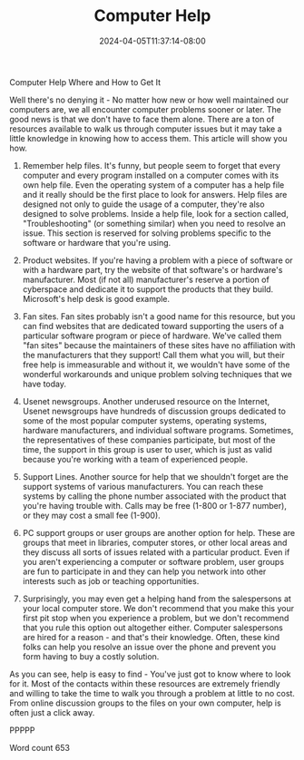 ﻿---
title: "Computer Help"
date: 2024-04-05T11:37:14-08:00
description: "TXT Tips for Web Success"
featured_image: "/images/TXT.jpg"
tags: ["TXT"]
---

Computer Help
Where and How to Get It

Well there's no denying it - No matter how new or how well maintained our computers are, we all encounter computer problems sooner or later. The good news is that we don't have to face them alone. There are a ton of resources available to walk us through computer issues but it may take a little knowledge in knowing how to access them. This article will show you how.

1. Remember help files. It's funny, but people seem to forget that every computer and every program installed on a computer comes with its own help file. Even the operating system of a computer has a help file and it really should be the first place to look for answers. Help files are designed not only to guide the usage of a computer, they're  also designed to solve problems. Inside a help file, look for a section called, "Troubleshooting" (or something similar) when you need to resolve an issue. This section is reserved for solving problems specific to the software or hardware that you're using.

2. Product websites. If you're having a problem with a piece of software or with a hardware part, try the website of that software's or hardware's manufacturer. Most (if not all) manufacturer's reserve a portion of cyberspace and dedicate it to support the products that they build. Microsoft's help desk is good example.

3. Fan sites. Fan sites probably isn't a good name for this resource, but you can find websites that are dedicated toward supporting the users of a particular software program or piece of hardware. We've called them "fan sites" because the maintainers of these sites have no affiliation with the manufacturers that they support! Call them what you will, but their free help is immeasurable and without it, we wouldn't have some of the wonderful workarounds and unique problem solving techniques that we have today.

4. Usenet newsgroups. Another underused resource on the Internet, Usenet newsgroups have hundreds of discussion groups dedicated to some of the most popular computer systems, operating systems, hardware manufacturers, and individual software programs. Sometimes, the representatives of these companies participate, but most of the time, the support in this group is user to user, which is just as valid because you're 
working with a team of experienced people.

5. Support Lines. Another source for help that we shouldn't forget are the support systems of various manufacturers. You can reach these systems by calling the phone number associated with the product that you're having trouble with. Calls may be free (1-800 or 1-877 number), or they may cost a small fee (1-900).

6. PC support groups or user groups are another option for help. These are groups that meet in libraries, computer stores, or other local areas and they discuss all sorts of issues related with a particular product. Even if you aren't experiencing a computer or software problem, user groups are fun to participate in and they can help you network into other interests such as job or teaching opportunities.

7. Surprisingly, you may even get a helping hand from the salespersons at your local computer store. We don't recommend that you make this your first pit stop when you experience a problem, but we don't recommend that you rule this option out altogether either. Computer salespersons are hired for a reason - and that's their knowledge. Often, these kind folks can help you resolve an issue over the phone and prevent you form having to buy a costly solution.

As you can see, help is easy to find - You've just got to know where to look for it. Most of the contacts within these resources are extremely friendly and willing to take the time to walk you through a problem at little to no cost. From online discussion groups to the files on your own computer, help is often just a click away.

PPPPP

Word count 653

